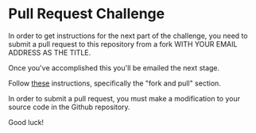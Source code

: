# Pull Request Challenge

In order to get instructions for the next part of the challenge, you need to submit a pull request to this repository from a fork WITH YOUR EMAIL ADDRESS AS THE TITLE.

Once you've  accomplished this you'll be emailed the next stage.

Follow [these](https://help.github.com/articles/using-pull-requests) instructions, specifically the "fork and pull" section.

In order to submit a pull request, you must make a modification to your source code in the Github repository.

Good luck!
